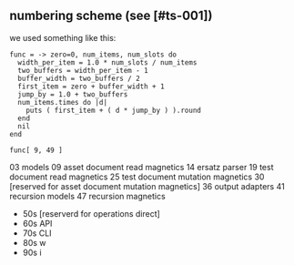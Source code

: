 ## numbering scheme (see [#ts-001])

we used something like this:

    func = -> zero=0, num_items, num_slots do
      width_per_item = 1.0 * num_slots / num_items
      two_buffers = width_per_item - 1
      buffer_width = two_buffers / 2
      first_item = zero + buffer_width + 1
      jump_by = 1.0 + two_buffers
      num_items.times do |d|
        puts ( first_item + ( d * jump_by ) ).round
      end
      nil
    end

    func[ 9, 49 ]

03       models
09       asset document read magnetics
14       ersatz parser
19       test document read magnetics
25       test document mutation magnetics
30       [reserved for asset document mutation magnetics]
36       output adapters
41       recursion models
47       recursion magnetics
  - 50s      [reserverd for operations direct]
  - 60s      API
  - 70s      CLI
  - 80s      w
  - 90s      i
